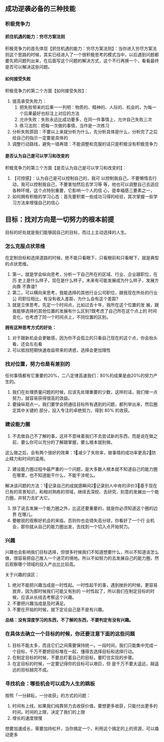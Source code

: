 ## 成功逆袭必备的三种技能

### 积极竞争力

#### 抓住机遇的能力：穷尽方案法则

积极竞争力的首先体现【抓住机遇的能力：穷尽方案法则】：当你进入穷尽方案法则这个思路的时候，其实已经进入了一个很积极思考的模式当中，以后遇到问题都要先把问题列出来，在后面写这个问题的解决方式，这个不行再换一个，看看最终是否可以解决这些问题。

#### 如何接受失败

积极竞争力的第二个方面【如何接受失败】：

1. 提高承受失败力：
   1. 把失败带来的后果一一列明：物质的、精神的、人际的、机会的，为每一个后果最好也标注上对应的方法
   2. 允许失败：失败永远比成功要多，在同一件事情上，允许自己失败三次
   3. 练习法则：把每一次做的事情，当作是一次练习
2. 分析失败原因：不要以上来就分析为什么，先分析具体是什么，分析完了之后给自己的指示一定要是具体的
3. 调整行动路线，避免一错再错：不能调整和克服的话只是积极没有积极竞争力

#### 是否认为自己是可以学习和改变的

积极竞争力的第三个方面【是否认为自己是可以学习和改变的】：

1. 【可控感】：认为自己是可以控制自己的，我可 以控制我自己，不要懒惰去行动，我可以控制我自己，不要害怕然后去学习等 等，他也可以调整自己去适应各种环境，这个点特别重要，它影响一个人的信 心，是幸福感三要素之一，
2. 如何拥有积极的学习心态：首先要积累一些成功习得的经验，其次掌握一些学习方法来增强自己的信心

## 目标：找对方向是一切努力的根本前提

目标的好处就是我们能够因自己的目标，而过上主动选择的人生。

### 怎么克服点状思维

在定制目标和选择道路的时候，绝不能只看眼下，只看眼前和只看眼下，就是典型的点状思维。

1. 第一，就是学会纵向思考，分析一下自己所在的区域、行业、企业跟职位，在历 史上是什么样子，现在是什么样子，未来有可能发展成为什么样子，发展方向靠 不靠谱?
2. 第二，可以横向来思考，我能选择的其他行业公司职位，跟我现在所处的行业公 司职位相比，有没有收入差距，为什么会有这个差距?
3. 就是立体思考。先定一个时间点，比如过去十年，我所在这个位置的发 展，跟我能够选择的其他位置的发展有什么区别?既考虑了自己所在这个点上的 时间变化，也考虑了同一个时间点上，不同位置的区别。

**拥有这种思考方式的好处：**

1. 对于跟新机会会更敏感，因为你不会孤立的只看自己现在的这个点，你会抬头看，还会左右看
2. 可以抵挡短期快速收益带来的诱惑，选择会更加理性

### 找对位置，努力也是有差别的

任何事情都有它重要的20%，二八定律高速我们：80%的成果是由20%的努力产生的。

1. 我们在处理质量问题的时候，应该先处理重要的少数，这样的话，我们做一点努力，就容易获得很高的效益。
2. 要操纵观点一，我们要学会把通往目标所有遇到的问题，都列举出来，然后圈定其中关键的 部分，投入专注的卓绝努力，得到 80% 的收获。

### 建设能力圈

1. 不去做自己不了解的事，这并不意味着我们不去尝试新的东西，而是说在做之前，要么你可以充分的了解跟掌握，要么根本就别做。

这么做之后，会有两个很好的效果：1⃣️减少了失败率，做事情的成功率更高2⃣️防止精力和时间的滥用。

2. 建设能力圈过程中最严重的一个问题，是大多数人根本就不知道自己的能力圈在哪里，也不知道能干什么，不能干涉呢么。

解决该问题的方法：1⃣️记录自己的成就感瞬间2⃣️记录别人中肯的评价3⃣️基于现在已有的背景知识，和相对熟练的领域，继续去深挖、去研究，刻意的发展出一个能力圈，并努力去扩大它。

3. 除了说去发展一个能力圈之外，比这还要重要的，就是你必须知道这个圈的边界 在哪儿。
4. 要敏锐的观察好机会的来临，否则你也会错失高分球，你看好了一个行 业机会，那你就从自己的能力圈出发，去找到一个切入点开始努力。

### 兴趣

兴趣也会影响我们目标选择，但很多时候我们不知道想要什么，所以不知道该怎么做，很容易把自己推入一个迷茫的境地。所以不如努力的去发展自己的能力圈，然后观察哪个领域的投入产出比比较高。

关于兴趣的误区：

1. 绝对不能把兴趣当成是一时性起。一时性起干的事，遇到挫折的时候，更容易放弃，因为那时候我们可能又有别的 一时性起了，所以我们在制定目标的时候，应该从长线去考察这个兴趣。
2. 不要把兴趣当成是及时满足。
3. 不要在开始的时候，就下定论自己是不是有兴趣。

**总结：没有深度学习的东西，不了解的东西，不要判定有没有兴趣。**

### 在具体去确立一个目标的时候，你还要注意下面的这些问题

1. 目标不能太多，而且它们之间需要保持统一。一段时间，我们只能集中完成一个目标，千万不要把目标堆在一起，懂得去选择目标和选择行动。
2. 在制定目标的时候，不要总盯着自己的目标，要盯住实现的步骤。
3. 在定目标的时候，一定要记得你的目标可以艰巨，但 是千万不要太遥远，越遥远的目标越完不成。

### 寻找机会：哪些机会可以成为人生的跳板

按照「一分耕耘，一分收获」的方式的问题：

1. 时间有上线，如果我们纯靠努力去收获价值，要想更多收获，只能付出更多的时间。时间的上限，决定了我们的上限
2. 增长的速度很慢

想要加速成长，需要加持杠杆，当你搞定一个，利用这个搞定的上的资源，可以撬动更多